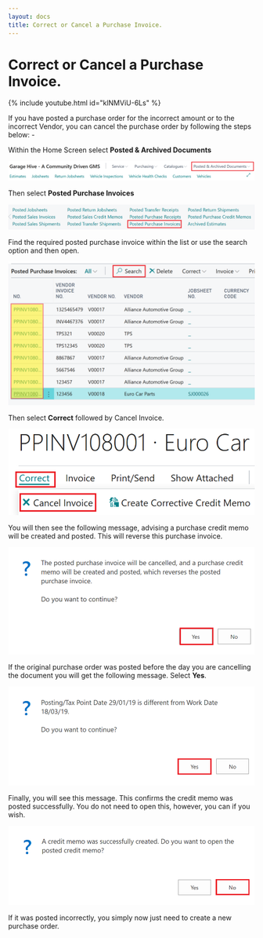 ```yaml
---
layout: docs
title: Correct or Cancel a Purchase Invoice.
---
```


#   Correct or Cancel a Purchase Invoice.

{% include youtube.html id="klNMViU-6Ls" %}

If you have posted a purchase order for the incorrect amount or to the incorrect Vendor, you can cancel the purchase order by following the steps below: - 

Within the Home Screen select **Posted & Archived Documents**

![](media/garagehive-correct-or-cancel-a-purchase-order1.png)

Then select **Posted Purchase Invoices**

![](media/garagehive-correct-or-cancel-a-purchase-order2.png)

Find the required posted purchase invoice within the list or use the search option and then open.  

![](media/garagehive-correct-or-cancel-a-purchase-order3.png)

Then select **Correct** followed by Cancel Invoice. 

![](media/garagehive-correct-or-cancel-a-purchase-order4.png)

You will then see the following message, advising a purchase credit memo will be created and posted. This will reverse this purchase invoice.  

![](media/garagehive-correct-or-cancel-a-purchase-order5.png)

If the original purchase order was posted before the day you are cancelling the document you will get the following message. Select **Yes**. 

![](media/garagehive-correct-or-cancel-a-purchase-order6.png)

Finally, you will see this message. This confirms the credit memo was posted successfully. You do not need to open this, however, you can if you wish. 

![](media/garagehive-correct-or-cancel-a-purchase-order7.png)

If it was posted incorrectly, you simply now just need to create a new purchase order. 



